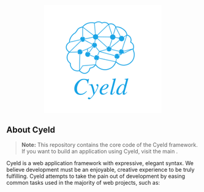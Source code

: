 <div align="center">
    <img src="./images/braint.png" alt="framework-picture">
</div>

<p></p>

## About Cyeld

> **Note:** This repository contains the core code of the Cyeld framework. If you want to build an application using Cyeld, visit the main .

Cyeld is a web application framework with expressive, elegant syntax. We believe development must be an enjoyable, creative experience to be truly fulfilling. Cyeld attempts to take the pain out of development by easing common tasks used in the majority of web projects, such as:
